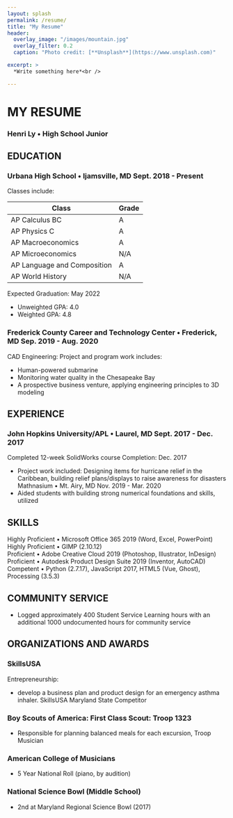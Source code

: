 ```yaml
---
layout: splash
permalink: /resume/
title: "My Resume"
header:
  overlay_image: "/images/mountain.jpg"
  overlay_filter: 0.2
  caption: "Photo credit: [**Unsplash**](https://www.unsplash.com)"

excerpt: >
  *Write something here*<br />

---
```


# MY RESUME
### Henri Ly • High School Junior


## EDUCATION
### Urbana High School • Ijamsville, MD	Sept. 2018 - Present

Classes include: 	

| Class                       | Grade |
|-----------------------------|-------|
| AP Calculus BC              | A     |
| AP Physics C                | A     |
| AP Macroeconomics           | A     |
| AP Microeconomics           | N/A     |
| AP Language and Composition | A     |
| AP World History            | N/A     |

Expected Graduation: May 2022

 - Unweighted GPA: 4.0
 - Weighted GPA: 4.8

### Frederick County Career and Technology Center • Frederick, MD	Sep. 2019 - Aug. 2020
CAD Engineering:
Project and program work includes: 	
 - Human-powered submarine
 - Monitoring water quality in the Chesapeake Bay
 - A prospective business venture, applying engineering principles to 3D modeling


## EXPERIENCE
### John Hopkins University/APL • Laurel, MD	Sept. 2017 - Dec. 2017
Completed 12-week SolidWorks course 	Completion: Dec. 2017
 - Project work included: Designing items for hurricane relief in the Caribbean, building relief plans/displays to raise awareness for disasters
Mathnasium • Mt. Airy, MD  Nov. 2019 - Mar. 2020
 - Aided students with building strong numerical foundations and skills, utilized 


## SKILLS	
Highly Proficient • Microsoft Office 365 2019 (Word, Excel, PowerPoint) <br />
Highly Proficient • GIMP (2.10.12) <br />
Proficient • Adobe Creative Cloud 2019 (Photoshop, Illustrator, InDesign) <br />
Proficient • Autodesk Product Design Suite 2019 (Inventor, AutoCAD) <br />
Competent • Python (2.7.17), JavaScript 2017, HTML5 (Vue, Ghost), Processing (3.5.3) <br />


## COMMUNITY SERVICE
 - Logged approximately 400 Student Service Learning hours with an additional 1000 undocumented hours for community service


## ORGANIZATIONS AND AWARDS
### SkillsUSA
Entrepreneurship: 
 - develop a business plan and product design for an emergency asthma inhaler. SkillsUSA Maryland State Competitor
### Boy Scouts of America: First Class Scout: Troop 1323
 - Responsible for planning balanced meals for each excursion, Troop Musician
### American College of Musicians
 - 5 Year National Roll (piano, by audition)
### National Science Bowl (Middle School)
 - 2nd at Maryland Regional Science Bowl (2017)
